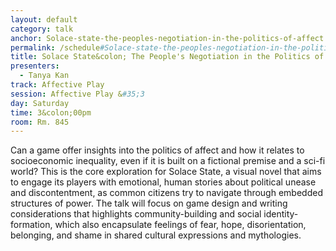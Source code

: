 ```yaml
---
layout: default
category: talk
anchor: Solace-state-the-peoples-negotiation-in-the-politics-of-affect
permalink: /schedule#Solace-state-the-peoples-negotiation-in-the-politics-of-affect
title: Solace State&colon; The People's Negotiation in the Politics of Affect
presenters:
  - Tanya Kan
track: Affective Play
session: Affective Play &#35;3
day: Saturday
time: 3&colon;00pm
room: Rm. 845
---
```

Can a game offer insights into the politics of affect and how it relates to socioeconomic inequality, even if it is built on a fictional premise and a sci-fi world? This is the core exploration for Solace State, a visual novel that aims to engage its players with emotional, human stories about political unease and discontentment, as common citizens try to navigate through embedded structures of power. The talk will focus on game design and writing considerations that highlights community-building and social identity-formation, which also encapsulate feelings of fear, hope, disorientation, belonging, and shame in shared cultural expressions and mythologies. 